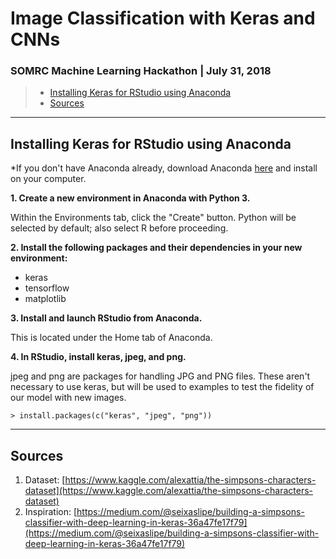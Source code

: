# Image Classification with Keras and CNNs
### SOMRC Machine Learning Hackathon | July 31, 2018

> * [Installing Keras for RStudio using Anaconda](#installing-keras-for-rstudio-using-anaconda)
> * [Sources](#sources)
----
## Installing Keras for RStudio using Anaconda

\*If you don't have Anaconda already, download Anaconda [here](https://www.anaconda.com/download) and install on your computer.

**1. Create a new environment in Anaconda with Python 3.**

Within the Environments tab, click the "Create" button. Python will be selected by default; also select R before proceeding.

**2. Install the following packages and their dependencies in your new environment:**

* keras
* tensorflow
* matplotlib

**3. Install and launch RStudio from Anaconda.**

This is located under the Home tab of Anaconda.

**4. In RStudio, install keras, jpeg, and png.**

jpeg and png are packages for handling JPG and PNG files. These aren't necessary to use keras, but will be used to examples to test the fidelity of our model with new images.

`> install.packages(c("keras", "jpeg", "png"))`

----
## Sources

1. Dataset: [https://www.kaggle.com/alexattia/the-simpsons-characters-dataset](https://www.kaggle.com/alexattia/the-simpsons-characters-dataset)
2. Inspiration: [https://medium.com/@seixaslipe/building-a-simpsons-classifier-with-deep-learning-in-keras-36a47fe17f79](https://medium.com/@seixaslipe/building-a-simpsons-classifier-with-deep-learning-in-keras-36a47fe17f79)
